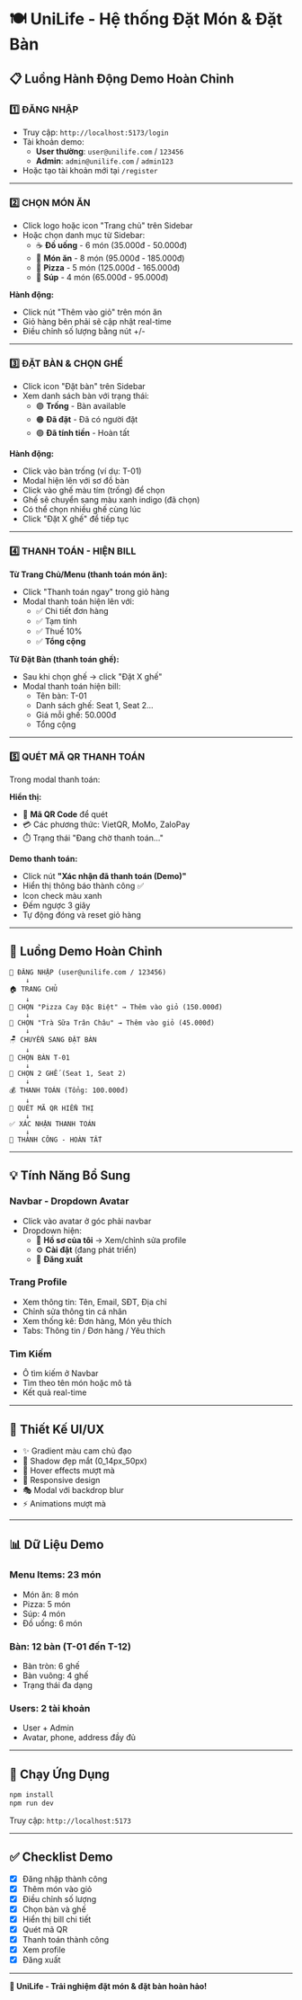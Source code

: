 # 🍽️ UniLife - Hệ thống Đặt Món & Đặt Bàn

## 📋 Luồng Hành Động Demo Hoàn Chỉnh

### 1️⃣ **ĐĂNG NHẬP**

- Truy cập: `http://localhost:5173/login`
- Tài khoản demo:
  - **User thường**: `user@unilife.com` / `123456`
  - **Admin**: `admin@unilife.com` / `admin123`
- Hoặc tạo tài khoản mới tại `/register`

---

### 2️⃣ **CHỌN MÓN ĂN**

- Click logo hoặc icon "Trang chủ" trên Sidebar
- Hoặc chọn danh mục từ Sidebar:
  - ☕ **Đồ uống** - 6 món (35.000đ - 50.000đ)
  - 🍴 **Món ăn** - 8 món (95.000đ - 185.000đ)
  - 🍕 **Pizza** - 5 món (125.000đ - 165.000đ)
  - 🥣 **Súp** - 4 món (65.000đ - 95.000đ)

**Hành động:**

- Click nút "Thêm vào giỏ" trên món ăn
- Giỏ hàng bên phải sẽ cập nhật real-time
- Điều chỉnh số lượng bằng nút +/-

---

### 3️⃣ **ĐẶT BÀN & CHỌN GHẾ**

- Click icon "Đặt bàn" trên Sidebar
- Xem danh sách bàn với trạng thái:
  - 🟣 **Trống** - Bàn available
  - 🟠 **Đã đặt** - Đã có người đặt
  - 🟢 **Đã tính tiền** - Hoàn tất

**Hành động:**

- Click vào bàn trống (ví dụ: T-01)
- Modal hiện lên với sơ đồ bàn
- Click vào ghế màu tím (trống) để chọn
- Ghế sẽ chuyển sang màu xanh indigo (đã chọn)
- Có thể chọn nhiều ghế cùng lúc
- Click "Đặt X ghế" để tiếp tục

---

### 4️⃣ **THANH TOÁN - HIỆN BILL**

**Từ Trang Chủ/Menu (thanh toán món ăn):**

- Click "Thanh toán ngay" trong giỏ hàng
- Modal thanh toán hiện lên với:
  - ✅ Chi tiết đơn hàng
  - ✅ Tạm tính
  - ✅ Thuế 10%
  - ✅ **Tổng cộng**

**Từ Đặt Bàn (thanh toán ghế):**

- Sau khi chọn ghế → click "Đặt X ghế"
- Modal thanh toán hiện bill:
  - Tên bàn: T-01
  - Danh sách ghế: Seat 1, Seat 2...
  - Giá mỗi ghế: 50.000đ
  - Tổng cộng

---

### 5️⃣ **QUÉT MÃ QR THANH TOÁN**

Trong modal thanh toán:

**Hiển thị:**

- 📱 **Mã QR Code** để quét
- 💳 Các phương thức: VietQR, MoMo, ZaloPay
- ⏱️ Trạng thái "Đang chờ thanh toán..."

**Demo thanh toán:**

- Click nút **"Xác nhận đã thanh toán (Demo)"**
- Hiển thị thông báo thành công ✅
- Icon check màu xanh
- Đếm ngược 3 giây
- Tự động đóng và reset giỏ hàng

---

## 🎯 **Luồng Demo Hoàn Chỉnh**

```
📱 ĐĂNG NHẬP (user@unilife.com / 123456)
    ↓
🏠 TRANG CHỦ
    ↓
🍕 CHỌN "Pizza Cay Đặc Biệt" → Thêm vào giỏ (150.000đ)
    ↓
🥤 CHỌN "Trà Sữa Trân Châu" → Thêm vào giỏ (45.000đ)
    ↓
🪑 CHUYỂN SANG ĐẶT BÀN
    ↓
📍 CHỌN BÀN T-01
    ↓
💺 CHỌN 2 GHẾ (Seat 1, Seat 2)
    ↓
💰 THANH TOÁN (Tổng: 100.000đ)
    ↓
📱 QUÉT MÃ QR HIỂN THỊ
    ↓
✅ XÁC NHẬN THANH TOÁN
    ↓
🎉 THÀNH CÔNG - HOÀN TẤT
```

---

## 💡 **Tính Năng Bổ Sung**

### **Navbar - Dropdown Avatar**

- Click vào avatar ở góc phải navbar
- Dropdown hiện:
  - 👤 **Hồ sơ của tôi** → Xem/chỉnh sửa profile
  - ⚙️ **Cài đặt** (đang phát triển)
  - 🚪 **Đăng xuất**

### **Trang Profile**

- Xem thông tin: Tên, Email, SĐT, Địa chỉ
- Chỉnh sửa thông tin cá nhân
- Xem thống kê: Đơn hàng, Món yêu thích
- Tabs: Thông tin / Đơn hàng / Yêu thích

### **Tìm Kiếm**

- Ô tìm kiếm ở Navbar
- Tìm theo tên món hoặc mô tả
- Kết quả real-time

---

## 🎨 **Thiết Kế UI/UX**

- ✨ Gradient màu cam chủ đạo
- 🎯 Shadow đẹp mắt (0_14px_50px)
- 🔄 Hover effects mượt mà
- 📱 Responsive design
- 🎭 Modal với backdrop blur
- ⚡ Animations mượt mà

---

## 📊 **Dữ Liệu Demo**

### **Menu Items**: 23 món

- Món ăn: 8 món
- Pizza: 5 món
- Súp: 4 món
- Đồ uống: 6 món

### **Bàn**: 12 bàn (T-01 đến T-12)

- Bàn tròn: 6 ghế
- Bàn vuông: 4 ghế
- Trạng thái đa dạng

### **Users**: 2 tài khoản

- User + Admin
- Avatar, phone, address đầy đủ

---

## 🚀 **Chạy Ứng Dụng**

```bash
npm install
npm run dev
```

Truy cập: `http://localhost:5173`

---

## ✅ **Checklist Demo**

- [x] Đăng nhập thành công
- [x] Thêm món vào giỏ
- [x] Điều chỉnh số lượng
- [x] Chọn bàn và ghế
- [x] Hiển thị bill chi tiết
- [x] Quét mã QR
- [x] Thanh toán thành công
- [x] Xem profile
- [x] Đăng xuất

---

**🎉 UniLife - Trải nghiệm đặt món & đặt bàn hoàn hảo!**
